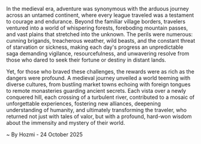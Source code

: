
In the medieval era, adventure was synonymous with the arduous journey across an untamed continent, where every league traveled was a testament to courage and endurance. Beyond the familiar village borders, travelers ventured into a world of whispering forests, foreboding mountain passes, and vast plains that stretched into the unknown. The perils were numerous: cunning brigands, treacherous weather, wild beasts, and the constant threat of starvation or sickness, making each day's progress an unpredictable saga demanding vigilance, resourcefulness, and unwavering resolve from those who dared to seek their fortune or destiny in distant lands.

Yet, for those who braved these challenges, the rewards were as rich as the dangers were profound. A medieval journey unveiled a world teeming with diverse cultures, from bustling market towns echoing with foreign tongues to remote monasteries guarding ancient secrets. Each vista over a newly conquered hill, each crossing of a turbulent river, contributed to a mosaic of unforgettable experiences, fostering new alliances, deepening understanding of humanity, and ultimately transforming the traveler, who returned not just with tales of valor, but with a profound, hard-won wisdom about the immensity and mystery of their world.

~ By Hozmi - 24 October 2025
